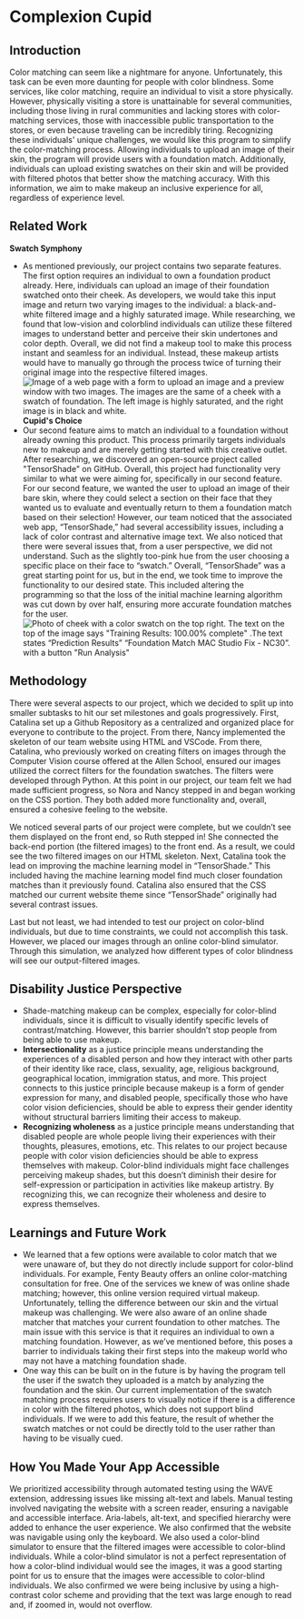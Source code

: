 
# Complexion Cupid

## Introduction

Color matching can seem like a nightmare for anyone. Unfortunately, this task can be even more daunting for people with color blindness. Some services, like color matching, require an individual to visit a store physically. However, physically visiting a store is unattainable for several communities, including those living in rural communities and lacking stores with color-matching services, those with inaccessible public transportation to the stores, or even because traveling can be incredibly tiring. Recognizing these individuals' unique challenges, we would like this program to simplify the color-matching process. Allowing individuals to upload an image of their skin, the program will provide users with a foundation match. Additionally, individuals can upload existing swatches on their skin and will be provided with filtered photos that better show the matching accuracy. With this information, we aim to make makeup an inclusive experience for all, regardless of experience level.
## Related Work
__Swatch Symphony__
* As mentioned previously, our project contains two separate features. The first option requires an individual to own a foundation product already. Here, individuals can upload an image of their foundation swatched onto their cheek. As developers, we would take this input image and return two varying images to the individual: a black-and-white filtered image and a highly saturated image. While researching, we found that low-vision and colorblind individuals can utilize these filtered images to understand better and perceive their skin undertones and color depth. Overall, we did not find a makeup tool to make this process instant and seamless for an individual. Instead, these makeup artists would have to manually go through the process twice of turning their original image into the respective filtered images.
![Image of a web page with a form to upload an image and a preview window with two images. The images are the same of a cheek with a swatch of foundation. The left image is highly saturated, and the right image is in black and white.
](swatch_symphony.png)
__Cupid's Choice__
* Our second feature aims to match an individual to a foundation without already owning this product. This process primarily targets individuals new to makeup and are merely getting started with this creative outlet. After researching, we discovered an open-source project called "TensorShade" on GitHub. Overall, this project had functionality very similar to what we were aiming for, specifically in our second feature. For our second feature, we wanted the user to upload an image of their bare skin, where they could select a section on their face that they wanted us to evaluate and eventually return to them a foundation match based on their selection! However, our team noticed that the associated web app, “TensorShade,” had several accessibility issues, including a lack of color contrast and alternative image text. We also noticed that there were several issues that, from a user perspective, we did not understand. Such as the slightly too-pink hue from the user choosing a specific place on their face to “swatch.” Overall, “TensorShade” was a great starting point for us, but in the end, we took time to improve the functionality to our desired state. This included altering the programming so that the loss of the initial machine learning algorithm was cut down by over half, ensuring more accurate foundation matches for the user. 
![Photo of cheek with a color swatch on the top right. The text on the top of the image says "Training Results: 100.00% complete"
.The text states “Prediction Results”  “Foundation Match MAC Studio Fix - NC30”. with a button "Run Analysis" ](cupid.png)
## Methodology
There were several aspects to our project, which we decided to split up into smaller subtasks to hit our set milestones and goals progressively. First, Catalina set up a Github Repository as a centralized and organized place for everyone to contribute to the project. From there, Nancy implemented the skeleton of our team website using HTML and VSCode. From there, Catalina, who previously worked on creating filters on images through the Computer Vision course offered at the Allen School, ensured our images utilized the correct filters for the foundation swatches. The filters were developed through Python. At this point in our project, our team felt we had made sufficient progress, so Nora and Nancy stepped in and began working on the CSS portion. They both added more functionality and, overall, ensured a cohesive feeling to the website.

We noticed several parts of our project were complete, but we couldn’t see them displayed on the front end, so Ruth stepped in! She connected the back-end portion (the filtered images) to the front end. As a result, we could see the two filtered images on our HTML skeleton. Next, Catalina took the lead on improving the machine learning model in “TensorShade.” This included having the machine learning model find much closer foundation matches than it previously found. Catalina also ensured that the CSS matched our current website theme since “TensorShade” originally had several contrast issues.

Last but not least, we had intended to test our project on color-blind individuals, but due to time constraints, we could not accomplish this task. However, we placed our images through an online color-blind simulator. Through this simulation, we analyzed how different types of color blindness will see our output-filtered images.

## Disability Justice Perspective

* Shade-matching makeup can be complex, especially for color-blind individuals, since it is difficult to visually identify specific levels of contrast/matching. However, this barrier shouldn’t stop people from being able to use makeup.
* __Intersectionality__ as a justice principle means understanding the experiences of a disabled person and how they interact with other parts of their identity like race, class, sexuality, age, religious background, geographical location, immigration status, and more. This project connects to this justice principle because makeup is a form of gender expression for many, and disabled people, specifically those who have color vision deficiencies, should be able to express their gender identity without structural barriers limiting their access to makeup.
* __Recognizing wholeness__ as a justice principle means understanding that disabled people are whole people living their experiences with their thoughts, pleasures, emotions, etc. This relates to our project because people with color vision deficiencies should be able to express themselves with makeup. Color-blind individuals might face challenges perceiving makeup shades, but this doesn’t diminish their desire for self-expression or participation in activities like makeup artistry. By recognizing this, we can recognize their wholeness and desire to express themselves.

## Learnings and Future Work

* We learned that a few options were available to color match that we were unaware of, but they do not directly include support for color-blind individuals. For example, Fenty Beauty offers an online color-matching consultation for free. One of the services we knew of was online shade matching; however, this online version required virtual makeup. Unfortunately, telling the difference between our skin and the virtual makeup was challenging. We were also aware of an online shade matcher that matches your current foundation to other matches. The main issue with this service is that it requires an individual to own a matching foundation. However, as we’ve mentioned before, this poses a barrier to individuals taking their first steps into the makeup world who may not have a matching foundation shade.
* One way this can be built on in the future is by having the program tell the user if the swatch they uploaded is a match by analyzing the foundation and the skin. Our current implementation of the swatch matching process requires users to visually notice if there is a difference in color with the filtered photos, which does not support blind individuals. If we were to add this feature, the result of whether the swatch matches or not could be directly told to the user rather than having to be visually cued.

## How You Made Your App Accessible

We prioritized accessibility through automated testing using the WAVE extension, addressing issues like missing alt-text and labels. Manual testing involved navigating the website with a screen reader, ensuring a navigable and accessible interface. Aria-labels, alt-text, and specified hierarchy were added to enhance the user experience. We also confirmed that the website was navigable using only the keyboard. We also used a color-blind simulator to ensure that the filtered images were accessible to color-blind individuals. While a color-blind simulator is not a perfect representation of how a color-blind individual would see the images, it was a good starting point for us to ensure that the images were accessible to color-blind individuals. We also confirmed we were being inclusive by using a high-contrast color scheme and providing that the text was large enough to read and, if zoomed in, would not overflow.
